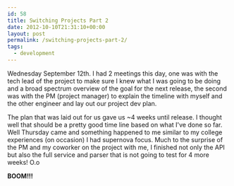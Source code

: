 ```yaml
---
id: 58
title: Switching Projects Part 2
date: 2012-10-10T21:31:10+00:00
layout: post
permalink: /switching-projects-part-2/
tags:
  - development
---
```

Wednesday September 12th.  I had 2 meetings this day, one was with the tech lead of the project to make sure I knew what I was going to be doing and a broad spectrum overview of the goal for the next release, the second was with the PM (project manager) to explain the timeline with myself and the other engineer and lay out our project dev plan.

The plan that was laid out for us gave us ~4 weeks until release. I thought well that should be a pretty good time line based on what I've done so far. Well Thursday came and something happened to me similar to my college experiences (on occasion) I had supernova focus. Much to the surprise of the PM and my coworker on the project with me, I finished not only the API but also the full service and parser that is not going to test for 4 more weeks! O.o

**BOOM!!!**